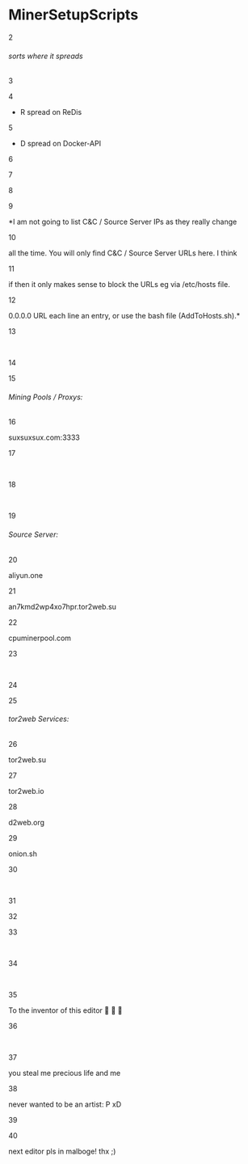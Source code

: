 # MinerSetupScripts

2

###### sorts where it spreads

3

 

4

* R spread on ReDis  

5

* D spread on Docker-API 

6

  

7

  

8

  

9

*I am not going to list C&C / Source Server IPs as they really change   

10

all the time. You will only find C&C / Source Server URLs here. I think  

11

if then it only makes sense to block the URLs eg via /etc/hosts file.   

12

0.0.0.0 URL each line an entry, or use the bash file (AddToHosts.sh).*  

13

​

14

  

15

###### Mining Pools / Proxys:  

16

suxsuxsux.com:3333  

17

​

18

​

19

###### Source Server:

20

aliyun.one  

21

an7kmd2wp4xo7hpr.tor2web.su  

22

cpuminerpool.com  

23

​

24

    

25

###### tor2web Services:  

26

tor2web.su  

27

tor2web.io  

28

d2web.org  

29

onion.sh  

30

​

31

  

32

     

33

​

34

​

35

To the inventor of this editor :fu: :fu: :fu:

36

​

37

you steal me precious life and me  

38

never wanted to be an artist: P xD  

39

  

40

  next editor pls in malboge! thx ;)